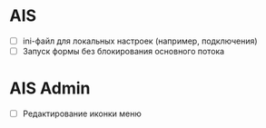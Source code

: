

AIS
====

- [ ] ini-файл для локальных настроек (например, подключения)
- [ ] Запуск формы без блокирования основного потока

AIS Admin
=========

- [ ] Редактирование иконки меню
